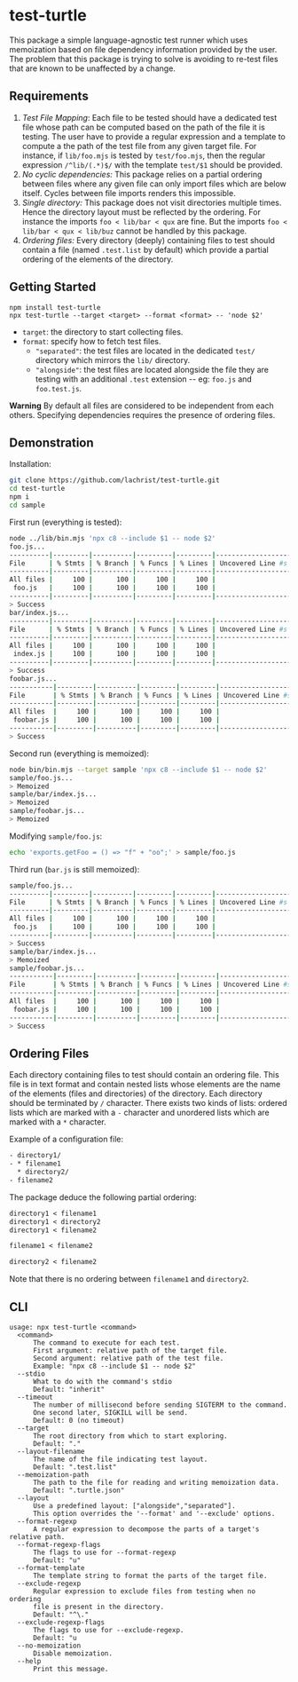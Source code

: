 # test-turtle

This package a simple language-agnostic test runner which uses memoization based on file dependency information provided by the user.
The problem that this package is trying to solve is avoiding to re-test files that are known to be unaffected by a change.

## Requirements

1. *Test File Mapping*: Each file to be tested should have a dedicated test file whose path can be computed based on the path of the file it is testing. The user have to provide a regular expression and a template to compute a the path of the test file from any given target file. For instance, if `lib/foo.mjs` is tested by `test/foo.mjs`, then the regular expression `/^lib/(.*)$/` with the template `test/$1` should be provided.
2. *No cyclic dependencies:* This package relies on a partial ordering between files where any given file can only import files which are below itself. Cycles between file imports renders this impossible.
3. *Single directory:* This package does not visit directories multiple times. Hence the directory layout must be reflected by the ordering. For instance the imports `foo < lib/bar < qux` are fine. But the imports `foo < lib/bar < qux < lib/buz` cannot be handled by this package.
4. *Ordering files:* Every directory (deeply) containing files to test should contain a file (named `.test.list` by  default) which provide a partial ordering of the elements of the directory.

## Getting Started

```
npm install test-turtle
npx test-turtle --target <target> --format <format> -- 'node $2'
```

- `target`: the directory to start collecting files.
- `format`: specify how to fetch test files.
  - `"separated"`: the test files are located in the dedicated `test/` directory which mirrors the `lib/` directory.
  - `"alongside"`: the test files are located alongside the file they are testing with an additional `.test` extension -- eg: `foo.js` and `foo.test.js`.

**Warning**
By default all files are considered to be independent from each others.
Specifying dependencies requires the presence of ordering files.

## Demonstration

Installation:

```sh
git clone https://github.com/lachrist/test-turtle.git
cd test-turtle
npm i
cd sample
```

First run (everything is tested):

```sh
node ../lib/bin.mjs 'npx c8 --include $1 -- node $2'
foo.js...
----------|---------|----------|---------|---------|-------------------
File      | % Stmts | % Branch | % Funcs | % Lines | Uncovered Line #s 
----------|---------|----------|---------|---------|-------------------
All files |     100 |      100 |     100 |     100 |                   
 foo.js   |     100 |      100 |     100 |     100 |                   
----------|---------|----------|---------|---------|-------------------
> Success
bar/index.js...
----------|---------|----------|---------|---------|-------------------
File      | % Stmts | % Branch | % Funcs | % Lines | Uncovered Line #s 
----------|---------|----------|---------|---------|-------------------
All files |     100 |      100 |     100 |     100 |                   
 index.js |     100 |      100 |     100 |     100 |                   
----------|---------|----------|---------|---------|-------------------
> Success
foobar.js...
-----------|---------|----------|---------|---------|-------------------
File       | % Stmts | % Branch | % Funcs | % Lines | Uncovered Line #s 
-----------|---------|----------|---------|---------|-------------------
All files  |     100 |      100 |     100 |     100 |                   
 foobar.js |     100 |      100 |     100 |     100 |                   
-----------|---------|----------|---------|---------|-------------------
> Success
```

Second run (everything is memoized):

```sh
node bin/bin.mjs --target sample 'npx c8 --include $1 -- node $2'
sample/foo.js...
> Memoized
sample/bar/index.js...
> Memoized
sample/foobar.js...
> Memoized
```

Modifying `sample/foo.js`:

```sh
echo 'exports.getFoo = () => "f" + "oo";' > sample/foo.js
```

Third run (`bar.js` is still memoized):

```sh
sample/foo.js...
----------|---------|----------|---------|---------|-------------------
File      | % Stmts | % Branch | % Funcs | % Lines | Uncovered Line #s 
----------|---------|----------|---------|---------|-------------------
All files |     100 |      100 |     100 |     100 |                   
 foo.js   |     100 |      100 |     100 |     100 |                   
----------|---------|----------|---------|---------|-------------------
> Success
sample/bar/index.js...
> Memoized
sample/foobar.js...
-----------|---------|----------|---------|---------|-------------------
File       | % Stmts | % Branch | % Funcs | % Lines | Uncovered Line #s 
-----------|---------|----------|---------|---------|-------------------
All files  |     100 |      100 |     100 |     100 |                   
 foobar.js |     100 |      100 |     100 |     100 |                   
-----------|---------|----------|---------|---------|-------------------
> Success
```

## Ordering Files

Each directory containing files to test should contain an ordering file.
This file is in text format and contain nested lists whose elements are the name of the elements (files and directories) of the directory.
Each directory should be terminated by `/` character.
There exists two kinds of lists: ordered lists which are marked with a `-` character and unordered lists which are marked with a `*` character.

Example of a configuration file:

```txt
- directory1/
- * filename1
  * directory2/
- filename2
```

The package deduce the following partial ordering:

```txt
directory1 < filename1
directory1 < directory2
directory1 < filename2

filename1 < filename2

directory2 < filename2
```

Note that there is no ordering between `filename1` and `directory2`.

## CLI

```
usage: npx test-turtle <command>
  <command>
      The command to execute for each test.
      First argument: relative path of the target file.
      Second argument: relative path of the test file.
      Example: "npx c8 --include $1 -- node $2"
  --stdio
      What to do with the command's stdio
      Default: "inherit"
  --timeout
      The number of millisecond before sending SIGTERM to the command.
      One second later, SIGKILL will be send.
      Default: 0 (no timeout)
  --target
      The root directory from which to start exploring.
      Default: "."
  --layout-filename
      The name of the file indicating test layout.
      Default: ".test.list"
  --memoization-path
      The path to the file for reading and writing memoization data.
      Default: ".turtle.json"
  --layout
      Use a predefined layout: ["alongside","separated"].
      This option overrides the '--format' and '--exclude' options.
  --format-regexp
      A regular expression to decompose the parts of a target's relative path.
  --format-regexp-flags
      The flags to use for --format-regexp
      Default: "u"
  --format-template
      The template string to format the parts of the target file.
  --exclude-regexp
      Regular expression to exclude files from testing when no ordering
      file is present in the directory.
      Default: "^\."
  --exclude-regexp-flags
      The flags to use for --exclude-regexp.
      Default: "u
  --no-memoization
      Disable memoization.
  --help
      Print this message.
```
